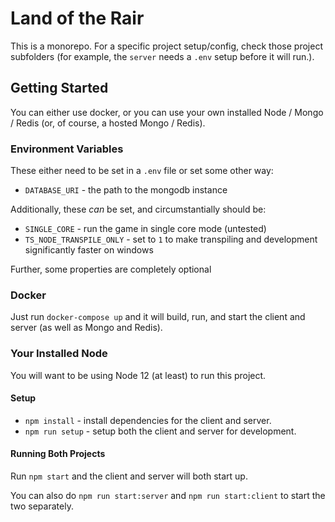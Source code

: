 
# Land of the Rair

This is a monorepo. For a specific project setup/config, check those project subfolders (for example, the `server` needs a `.env` setup before it will run.).

## Getting Started

You can either use docker, or you can use your own installed Node / Mongo / Redis (or, of course, a hosted Mongo / Redis).

### Environment Variables

These either need to be set in a `.env` file or set some other way:

* `DATABASE_URI` - the path to the mongodb instance

Additionally, these _can_ be set, and circumstantially should be:

* `SINGLE_CORE` - run the game in single core mode (untested)
* `TS_NODE_TRANSPILE_ONLY` - set to `1` to make transpiling and development significantly faster on windows

Further, some properties are completely optional

### Docker

Just run `docker-compose up` and it will build, run, and start the client and server (as well as Mongo and Redis).

### Your Installed Node

You will want to be using Node 12 (at least) to run this project.

#### Setup

* `npm install` - install dependencies for the client and server.
* `npm run setup` - setup both the client and server for development.

#### Running Both Projects

Run `npm start` and the client and server will both start up.

You can also do `npm run start:server` and `npm run start:client` to start the two separately.
